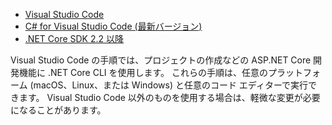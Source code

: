 * [Visual Studio Code](https://code.visualstudio.com/download)
* [C# for Visual Studio Code (最新バージョン)](https://marketplace.visualstudio.com/items?itemName=ms-dotnettools.csharp)
* [.NET Core SDK 2.2 以降](https://dotnet.microsoft.com/download/dotnet-core)

Visual Studio Code の手順では、プロジェクトの作成などの ASP.NET Core 開発機能に .NET Core CLI を使用します。 これらの手順は、任意のプラットフォーム (macOS、Linux、または Windows) と任意のコード エディターで実行できます。 Visual Studio Code 以外のものを使用する場合は、軽微な変更が必要になることがあります。
